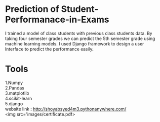 # Prediction of Student-Performanace-in-Exams

I trained a model of class students with previous class students data. By taking four semester grades we can predict the 5th semester grade using machine learning models.
I used Django framework to design a user Interface to predict the performance easily.
<br/>
# Tools 
1.Numpy
<br/>
2.Pandas
<br/>
3.matplotlib
<br/>
4.scikit-learn
<br/>
5.django
<br/>
website link : http://shoyabsyed4m3.pythonanywhere.com/
<br/>
<img src='images/certificate.pdf>
